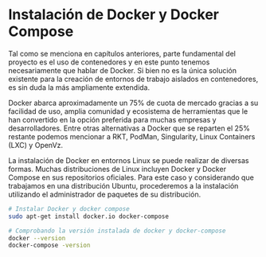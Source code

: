 # Instalación de Docker y Docker Compose

Tal como se menciona en capítulos anteriores, parte fundamental del proyecto es el uso de contenedores y en este punto tenemos necesariamente que hablar de Docker. Si bien no es la única solución existente para la creación de entornos de trabajo aislados en contenedores, es sin duda la más ampliamente extendida.

Docker abarca aproximadamente un 75% de cuota de mercado gracias a su facilidad de uso, amplia comunidad y ecosistema de herramientas que le han convertido en la opción preferida para muchas empresas y desarrolladores. Entre otras alternativas a Docker que se reparten el 25% restante podemos mencionar a RKT, PodMan, Singularity, Linux Containers (LXC) y OpenVz.

La instalación de Docker en entornos Linux se puede realizar de diversas formas. Muchas distribuciones de Linux incluyen Docker y Docker Compose en sus repositorios oficiales. Para este caso y considerando que trabajamos en una distribución Ubuntu, procederemos a la instalación utilizando el administrador de paquetes de su distribución.

```bash
# Instalar Docker y docker compose
sudo apt-get install docker.io docker-compose

# Comprobando la versión instalada de docker y docker-compose
docker --version
docker-compose -version



